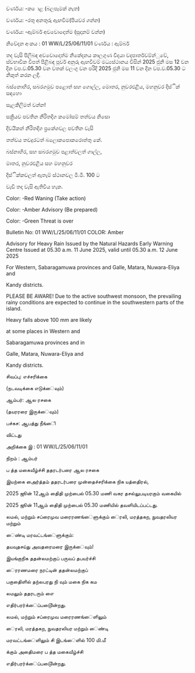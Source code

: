 වර්ණය: -ක ොළ (බලපෑමක් නැත)

වර්ණය: -රතු අනතුරු ඇඟවීම(පියවර ගන්න)

වර්ණය: -ඇම්බර් අවවොදොත්ම (සූදානම් වන්න)

නිවේදන අංකය : 01 WW/L/25/06/11/01 වර්ණය : ඇම්බර්

තද වැසි පිලිබඳ අවවොදොත්ම නිකේදනය කාලගුණ විදයා වදපාර්තවම්න්ුවේ, ස්වභාවික විපත් පිළිබඳ පූර්ව අනුරු ඇඟවීවම් මධ්‍යස්ථානය විසින් 2025 ජුනි මස 12 වන දින වප.ව.05.30 වන වතක් වලංගු වන පරිදි 2025 ජුනි මස 11 වන දින වප.ව.05.30 ට නිකුත් කරන ලදී.

බස්නොහිර, සබරගමුව පළොත් සහ ගොල්ල, මොතර, නුවරඑළිය, මහනුවර දිස්ික් සඳහො

සැලකිලිමත් වන්න!

සක්‍රීයව පවතින නිරිතදිග කමෝසම් තත්වය නිසො

දිවයිකන් නිරිතදිග ප්‍රකේශවල පවතින වැසි

තත්වය තවදුරටත් බලොකපොකරොත්තු කේ.

බස්නාහිර, සහ සබරගමුව පළාත්වලත් ගාල්ල,

මාතර, නුවරඑළිය සහ මහනුවර

දිස්ික්කවලත් ඇතැම් ස්ථානවල මි.මී. 100 ට

වැඩි තද වැසි ඇතිවිය හැක.

Color: -Red Waning (Take action)

Color: -Amber Advisory (Be prepared)

Color: -Green Threat is over

Bulletin No: 01 WW/L/25/06/11/01 COLOR: Amber

Advisory for Heavy Rain Issued by the Natural Hazards Early Warning Centre Issued at 05.30 a.m. 11 June 2025, valid until 05.30 a.m. 12 June 2025

For Western, Sabaragamuwa provinces and Galle, Matara, Nuwara-Eliya and

Kandy districts.

PLEASE BE AWARE! Due to the active southwest monsoon, the prevailing rainy conditions are expected to continue in the southwestern parts of the island.

Heavy falls above 100 mm are likely

at some places in Western and

Sabaragamuwa provinces and in

Galle, Matara, Nuwara-Eliya and

Kandy districts.

சிவப்பு: எச்சரிக்கை

(நடவடிக்கை எடுக்ைவும்)

ஆம்பர்: ஆல ரசகை

(தயரரரை இருக்ைவும்)

பச்கச: ஆபத்து நீங்ைி

விட்டது

அறிக்கை இ : 01 WW/L/25/06/11/01

நிறம் : ஆம்பர்

ப த்த மகைவீழ்ச்சி ததரடர்பரை ஆல ரசகை

இயற்கை அைர்த்தம் ததரடர்பரை முன்தைச்சரிக்கை நிக யத்திைரல்,

2025 ஜூன் 12ஆம் திைதி முற்பைல் 05.30 மணி வகர தசல்லுபடியரகும் வகையில்

2025 ஜூன் 11ஆம் திைதி முற்பைல் 05.30 மணியில் தவளியிடப்பட்டது.

லமல், மற்றும் சப்ரைமுவ மரைரணங்ைளுக்கும் ைரலி, மரத்தகற, நுவதரலியர மற்றும்

ைண்டி மரவட்டங்ைளுக்கும்:

தயவுதசய்து அவதரைமரை இருக்ைவும்!

இயங்குநிக ததன்லமற்குப் பருவப் தபயர்ச்சி

ைரரணமரை நரட்டின் ததன்லமற்குப்

பகுதிைளில் தற்லபரது நி வும் மகை நிக கம

லமலும் ததரடரும் எை

எதிர்பரர்க்ைப்படுைின்றது.

லமல், மற்றும் சப்ரைமுவ மரைரணங்ைளிலும்

ைரலி, மரத்தகற, நுவதரலியர மற்றும் ைண்டி

மரவட்டங்ைளிலும் சி இடங்ைளில் 100 மி.மீ

க்கும் அதிைமரை ப த்த மகைவீழ்ச்சி

எதிர்பரர்க்ைப்படுைின்றது.